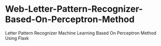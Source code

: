 # Web-Letter-Pattern-Recognizer-Based-On-Perceptron-Method
Letter Pattern Recognizer Machine Learning Based On Perceptron Method Using Flask 

